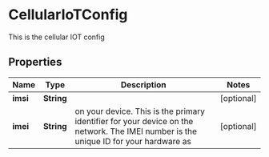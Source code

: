 

# CellularIoTConfig

This is the cellular IOT config

## Properties

| Name | Type | Description | Notes |
|------------ | ------------- | ------------- | -------------|
|**imsi** | **String** |  |  [optional] |
|**imei** | **String** | on your device. This is the primary identifier for your device on the network.  The IMEI number is the unique ID for your hardware as |  [optional] |



